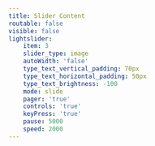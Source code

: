 ```yaml
---
title: Slider Content
routable: false
visible: false
lightslider:
    item: 3
    slider_type: image
    autoWidth: 'false'
    type_text_vertical_padding: 70px
    type_text_horizontal_padding: 50px
    type_text_brightness: -100
    mode: slide
    pager: 'true'
    controls: 'true'
    keyPress: 'true'
    pause: 5000
    speed: 2000
---
```

